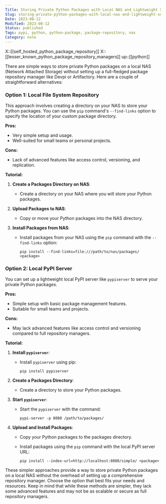 ```yaml
---
Title: Storing Private Python Packages with Local NAS and Lightweight Servers
Slug: storing-private-python-packages-with-local-nas-and-lightweight-servers
Date: 2023-08-12
Modified: 2023-08-12
Status: published
Tags: pypi, python, python-package, package-repository, nas 
Category: note
---
```

X::[[self_hosted_python_package_repository]]
X::[[lesser_known_python_package_repository_managers]]
up::[[python]]

There are simple ways to store private Python packages on a local NAS (Network Attached Storage) without setting up a full-fledged package repository manager like Devpi or Artifactory. Here are a couple of straightforward alternatives:

### Option 1: Local File System Repository

This approach involves creating a directory on your NAS to store your Python packages. You can use the `pip` command's `--find-links` option to specify the location of your custom package directory.

**Pros:**

- Very simple setup and usage.
- Well-suited for small teams or personal projects.

**Cons:**

- Lack of advanced features like access control, versioning, and replication.

**Tutorial:**

1. **Create a Packages Directory on NAS**:
   - Create a directory on your NAS where you will store your Python packages.

2. **Upload Packages to NAS**:
   - Copy or move your Python packages into the NAS directory.

3. **Install Packages from NAS**:
   - Install packages from your NAS using the `pip` command with the `--find-links` option:

     ```
     pip install --find-links=file:///path/to/nas/packages/ <package>
     ```

### Option 2: Local PyPI Server

You can set up a lightweight local PyPI server like `pypiserver` to serve your private Python packages.

**Pros:**

- Simple setup with basic package management features.
- Suitable for small teams and projects.

**Cons:**

- May lack advanced features like access control and versioning compared to full repository managers.

**Tutorial:**

1. **Install `pypiserver`**:
   - Install `pypiserver` using pip:

     ```
     pip install pypiserver
     ```

2. **Create a Packages Directory**:
   - Create a directory to store your Python packages.

3. **Start `pypiserver`**:
   - Start the `pypiserver` with the command:

     ```
     pypi-server -p 8080 /path/to/packages/
     ```

4. **Upload and Install Packages**:
   - Copy your Python packages to the packages directory.
   - Install packages using the `pip` command with the local PyPI server URL:

     ```
     pip install --index-url=http://localhost:8080/simple/ <package>
     ```

These simpler approaches provide a way to store private Python packages on a local NAS without the overhead of setting up a comprehensive repository manager. Choose the option that best fits your needs and resources. Keep in mind that while these methods are simpler, they lack some advanced features and may not be as scalable or secure as full repository managers.

